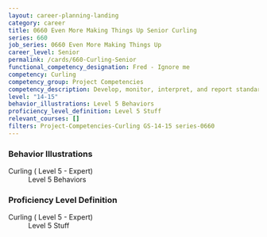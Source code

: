 ```yaml
---
layout: career-planning-landing
category: career
title: 0660 Even More Making Things Up Senior Curling
series: 660
job_series: 0660 Even More Making Things Up
career_level: Senior
permalink: /cards/660-Curling-Senior
functional_competency_designation: Fred - Ignore me
competency: Curling
competency_group: Project Competencies
competency_description: Develop, monitor, interpret, and report standardized processes/operations to ensure transparency and compliance with financial statutory, regulatory, and leadership guidance with the intent of promoting effectiveness and accountability.
level: "14-15"
behavior_illustrations: Level 5 Behaviors
proficiency_level_definition: Level 5 Stuff
relevant_courses: []
filters: Project-Competencies-Curling GS-14-15 series-0660
---
```


<div class="desktop:grid-col-6 margin-y-205">
  <div class="border-top-05 bg-white padding-2 shadow-5 height-full members-hover border-1px border-gray-30 border-top-orange radius-lg">
    <h3>Behavior Illustrations</h3>
    <dl class="text-base"><dt>Curling ( Level 5 - Expert)</dt><dd>Level 5 Behaviors</dd></dl>
  </div>
</div>
<div class="desktop:grid-col-6 margin-y-205">
  <div class="border-top-05 bg-white padding-2 shadow-5 height-full members-hover border-1px border-gray-30 border-top-orange radius-lg">
    <h3>Proficiency Level Definition</h3>
    <dl class="text-base"><dt>Curling ( Level 5 - Expert)</dt><dd>Level 5 Stuff</dd></dl>
  </div>
</div>